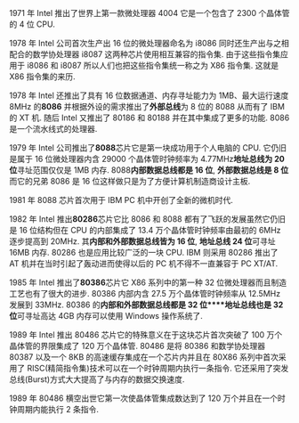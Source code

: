 1971 年 Intel 推出了世界上第一款微处理器 4004 它是一个包含了 2300 个晶体管的 4 位 CPU.

1978 年 Intel 公司首次生产出 16 位的微处理器命名为 i8086 同时还生产出与之相配合的数学协处理器 i8087 这两种芯片使用相互兼容的指令集. 由于这些指令集应用于 i8086 和 i8087 所以人们也把这些指令集统一称之为 X86 指令集. 这就是 X86 指令集的来历.

1978 年 Intel 还推出了具有 16 位数据通道、内存寻址能力为 1MB、最大运行速度 8MHz 的**8086** 并根据外设的需求推出了**外部总线**为 8 位的 8088 从而有了 IBM 的 XT 机. 随后 Intel 又推出了 80186 和 80188 并在其中集成了更多的功能. 8086 是一个流水线式的处理器.

1979 年 Intel 公司推出了**8088**芯片它是第一块成功用于个人电脑的 CPU. 它仍旧是属于 16 位微处理器内含 29000 个晶体管时钟频率为 4.77MHz**地址总线为 20 位**寻址范围仅仅是 1MB 内存. 8088**内部数据总线都是 16 位**, **外部数据总线是 8 位**而它的兄弟 8086 是 16 位这样做只是为了方便计算机制造商设计主板.

1981 年 8088 芯片首次用于 IBM PC 机中开创了全新的微机时代.

1982 年 Intel 推出**80286**芯片它比 8086 和 8088 都有了飞跃的发展虽然它仍旧是 16 位结构但在 CPU 的内部集成了 13.4 万个晶体管时钟频率由最初的 6MHz 逐步提高到 20MHz. 其**内部和外部数据总线皆为 16 位**, **地址总线 24 位**可寻址 16MB 内存. 80286 也是应用比较广泛的一块 CPU. IBM 则采用 80286 推出了 AT 机并在当时引起了轰动进而使得以后的 PC 机不得不一直兼容于 PC XT/AT.

1985 年 Intel 推出了**80386**芯片它 X86 系列中的第一种 32 位微处理器而且制造工艺也有了很大的进步. 80386 内部内含 27.5 万个晶体管时钟频率从 12.5MHz 发展到 33MHz. 80386 的**内部和外部数据总线都是 32 位****地址总线也是 32 位**可寻址高达 4GB 内存可以使用 Windows 操作系统了.

1989 年 Intel 推出 80486 芯片它的特殊意义在于这块芯片首次突破了 100 万个晶体管的界限集成了 120 万个晶体管. 80486 是将 80386 和数学协处理器 80387 以及一个 8KB 的高速缓存集成在一个芯片内并且在 80X86 系列中首次采用了 RISC(精简指令集)技术可以在一个时钟周期内执行一条指令. 它还采用了突发总线(Burst)方式大大提高了与内存的数据交换速度.

1989 年 80486 横空出世它第一次使晶体管集成数达到了 120 万个并且在一个时钟周期内能执行 2 条指令.